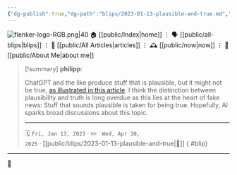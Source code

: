 ```yaml
---
{"dg-publish":true,"dg-path":"blips/2023-01-13-plausible-and-true.md","dg-permalink":"2023/01/13/plausible-and-true/","permalink":"/2023/01/13/plausible-and-true/","title":"philipp @ 2023-01-13"}
---
```



<div class="transclusion internal-embed is-loaded"><div class="markdown-embed">




![flenker-logo-RGB.png|40](/img/user/attachments/flenker-logo-RGB.png)
🏠 [[public/Index\|home]]  ⋮ 🗣️ [[public/all-blips\|blips]] ⋮  📝 [[public/All Articles\|articles]]  ⋮ 🕰️ [[public/now\|now]] ⋮ 🪪 [[public/About Me\|about me]]


</div></div>


> [!summary] **philipp**:
>
> ChatGPT and the like produce stuff that is plausible, but it might not be true, [as illustrated in this article](https://www.atomic14.com/2023/01/08/prioritising-plausability-over-truthfullness.html). I think the distinction between plausibility and truth is long overdue as this lies at the heart of fake news: Stuff that sounds plausible is taken for being true. Hopefully, AI sparks broad discussions about this topic.
> - - -
>
> 🗓️ <code>Fri, Jan 13, 2023</code>  · ✏️ <code> Wed, Apr 30, 2025</code>  · [[public/blips/2023-01-13-plausible-and-true\|🔗]]
{ #blip}


- - -

 👾
